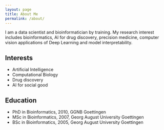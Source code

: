```yaml
---
layout: page
title: About Me
permalink: /about/
---
```


I am a data scientist and bioinformatician by training. 
My research interest includes bioinformatics, AI for drug discovery, precision medicine, computer vision applications of Deep Learning and model interpretability.

## Interests
* Artificial Intelligence
* Computational Biology
* Drug discovery
* AI for social good

## Education

* PhD in Bioinformatics, 2010, GGNB Goettingen
* MSc in Bioinformatics, 2007, Georg August University Goettingen
* BSc in Bioinformatics, 2005, Georg August University Goettingen
